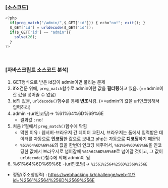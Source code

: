 ### [소스코드]

```javascript
<?php
  if(preg_match("/admin/",$_GET['id'])) { echo"no!"; exit(); }
  $_GET['id'] = urldecode($_GET['id']);
  if($_GET['id'] == "admin"){
    solve(26);
  }
?>
```

<br>

### [자바스크립트 소스코드 분석]

1. GET형식으로 받은 id값이 admin이면 풀리는 문제
2. if조건문 위에, `preg_match`함수로 admin이란 값을 **필터링**하고 있음. (==admin이란 값을 넣어줄 수 없음)
3. id의 값을, `urldecode()`함수를 통해 **변조**시킴. (==admin의 값을 url인코딩해서 입력하라)
4. admin -(url인코딩)-> %61%64%6D%69%6E
    * 결과값 : no!
5. 처음 if절에서 `preg_match()`함수에 막힘
    * 막힌 이유 : 웹서버-브라우저 간 데이터 교환시, 브라우저는 폼에서 입력받은 데이터를 자동으로 **인코딩**한 값으로 보내고 php는 자동으로 **디코딩**하기 때문임
    * `%61%64%6D%69%6E`의 값을 한번더 인코딩 해주어서, `%61%64%6D%69%6E`을 인코딩한 값에서 브라우저로 넘어갈때 `%61%64%6D%69%6E`로 넘어갈 것이고,
    그 값이 `urldecode()`함수에 의해 admin이 됨
6. %61%64%6D%69%6E -(url인코딩)-> `%2561%2564%256D%2569%256E`

* 정답(주소창입력) : https://webhacking.kr/challenge/web-11/?id=%2561%2564%256D%2569%256E
